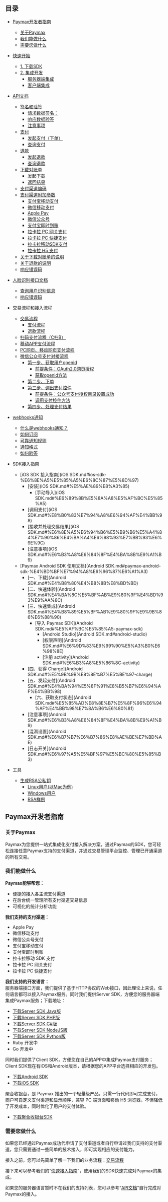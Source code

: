 ## 目录

* [Paymax开发者指南](README.md#paymax%E5%BC%80%E5%8F%91%E8%80%85%E6%8C%87%E5%8D%97)
  * [关于Paymax](README.md#%E5%85%B3%E4%BA%8Epaymax)
  * [我们能做什么](README.md#%E6%88%91%E4%BB%AC%E8%83%BD%E5%81%9A%E4%BB%80%E4%B9%88)
  * [需要您做什么](README.md#%E9%9C%80%E8%A6%81%E6%82%A8%E5%81%9A%E4%BB%80%E4%B9%88)

* [快速开始](quick_start.md#%E5%BF%AB%E9%80%9F%E5%BC%80%E5%A7%8B)
  * [1\. 下载SDK](quick_start.md#1-%E4%B8%8B%E8%BD%BDsdk)
  * [2\. 集成开发](quick_start.md#2-%E9%9B%86%E6%88%90%E5%BC%80%E5%8F%91)
    * [服务器端集成](quick_start.md#%E6%9C%8D%E5%8A%A1%E5%99%A8%E7%AB%AF%E9%9B%86%E6%88%90)
    * [客户端集成](quick_start.md#%E5%AE%A2%E6%88%B7%E7%AB%AF%E9%9B%86%E6%88%90)

* [API文档](API文档.md#%E7%9B%AE%E5%BD%95)
  * [签名和验签](API文档.md#%E7%AD%BE%E5%90%8D%E5%92%8C%E9%AA%8C%E7%AD%BE)
      * [请求数据签名：](API文档.md#%E8%AF%B7%E6%B1%82%E6%95%B0%E6%8D%AE%E7%AD%BE%E5%90%8D)
      * [响应数据验签](API文档.md#%E5%93%8D%E5%BA%94%E6%95%B0%E6%8D%AE%E9%AA%8C%E7%AD%BE)
      * [注意事项](API文档.md#%E6%B3%A8%E6%84%8F%E4%BA%8B%E9%A1%B9)
  * [支付](API文档.md#%E6%94%AF%E4%BB%98)
    * [发起支付（下单）](API文档.md#%E5%8F%91%E8%B5%B7%E6%94%AF%E4%BB%98%E4%B8%8B%E5%8D%95)
    * [查询支付](API文档.md#%E6%9F%A5%E8%AF%A2%E6%94%AF%E4%BB%98)
  * [退款](API文档.md#%E9%80%80%E6%AC%BE)
    * [发起退款](API文档.md#%E5%8F%91%E8%B5%B7%E9%80%80%E6%AC%BE)
    * [查询退款](API文档.md#%E6%9F%A5%E8%AF%A2%E9%80%80%E6%AC%BE)
  * [下载对账单](API文档.md#%E4%B8%8B%E8%BD%BD%E5%AF%B9%E8%B4%A6%E5%8D%95)
    * [发起下载](API文档.md#%E5%8F%91%E8%B5%B7%E4%B8%8B%E8%BD%BD)
    * [返回结果](API文档.md#%E8%BF%94%E5%9B%9E%E7%BB%93%E6%9E%9C)
  * [支付渠道编码](API文档.md#%E6%94%AF%E4%BB%98%E6%B8%A0%E9%81%93%E7%BC%96%E7%A0%81)
  * [支付渠道附加参数](API文档.md#%E6%94%AF%E4%BB%98%E6%B8%A0%E9%81%93%E9%99%84%E5%8A%A0%E5%8F%82%E6%95%B0)
      * [支付宝移动支付](API文档.md#%E6%94%AF%E4%BB%98%E5%AE%9D%E7%A7%BB%E5%8A%A8%E6%94%AF%E4%BB%98)
      * [微信移动支付](API文档.md#%E5%BE%AE%E4%BF%A1%E7%A7%BB%E5%8A%A8%E6%94%AF%E4%BB%98)
      * [Apple Pay](API文档.md#apple-pay)
      * [微信公众号](API文档.md#%E5%BE%AE%E4%BF%A1%E5%85%AC%E4%BC%97%E5%8F%B7)
      * [支付宝即时到账](API文档.md#%E6%94%AF%E4%BB%98%E5%AE%9D%E5%8D%B3%E6%97%B6%E5%88%B0%E8%B4%A6)
      * [拉卡拉 PC 网关支付](API文档.md#%E6%8B%89%E5%8D%A1%E6%8B%89-pc-%E7%BD%91%E5%85%B3%E6%94%AF%E4%BB%98)
      * [拉卡拉 PC 快捷支付](API文档.md#%E6%8B%89%E5%8D%A1%E6%8B%89-pc-%E5%BF%AB%E6%8D%B7%E6%94%AF%E4%BB%98)
      * [拉卡拉移动SDK支付](API文档.md#%E6%8B%89%E5%8D%A1%E6%8B%89%E7%A7%BB%E5%8A%A8sdk%E6%94%AF%E4%BB%98)
      * [拉卡拉 H5 支付](API文档.md#%E6%8B%89%E5%8D%A1%E6%8B%89-h5-%E6%94%AF%E4%BB%98)
  * [关于下载对账单的说明](API文档.md#%E5%85%B3%E4%BA%8E%E4%B8%8B%E8%BD%BD%E5%AF%B9%E8%B4%A6%E5%8D%95%E7%9A%84%E8%AF%B4%E6%98%8E)
  * [关于退款的说明](API文档.md#%E5%85%B3%E4%BA%8E%E9%80%80%E6%AC%BE%E7%9A%84%E8%AF%B4%E6%98%8E)
  * [响应错误码](API文档.md#%E5%93%8D%E5%BA%94%E9%94%99%E8%AF%AF%E7%A0%81)

* [人脸识别接口文档](人脸识别.md#%E4%BA%BA%E8%84%B8%E8%AF%86%E5%88%AB%E6%8E%A5%E5%8F%A3%E6%96%87%E6%A1%A3)
  * [查询用户识别信息](人脸识别.md#%E6%9F%A5%E8%AF%A2%E7%94%A8%E6%88%B7%E8%AF%86%E5%88%AB%E4%BF%A1%E6%81%AF)
  * [响应错误码](人脸识别.md#%E5%93%8D%E5%BA%94%E9%94%99%E8%AF%AF%E7%A0%81)

* 交易流程和接入流程
  * [交易流程](流程.md)
    * [支付流程](流程.md#%E6%94%AF%E4%BB%98%E6%B5%81%E7%A8%8B)
    * [退款流程](流程.md#%E9%80%80%E6%AC%BE%E6%B5%81%E7%A8%8B)
  * [扫码支付流程（C扫B）](扫码支付流程（C扫B）.md#%E6%89%AB%E7%A0%81%E6%94%AF%E4%BB%98%E6%B5%81%E7%A8%8Bc%E6%89%ABb)
  * [移动APP支付流程](移动APP支付流程.md#%E7%A7%BB%E5%8A%A8app%E6%94%AF%E4%BB%98%E6%B5%81%E7%A8%8B)
  * [PC网页、移动网页支付流程](PC网页、移动网页支付流程.md#pc%E7%BD%91%E9%A1%B5%E7%A7%BB%E5%8A%A8%E7%BD%91%E9%A1%B5%E6%94%AF%E4%BB%98%E6%B5%81%E7%A8%8B)
  * [微信公众号支付对接流程](微信公众号支付对接流程.md#%E5%BE%AE%E4%BF%A1%E5%85%AC%E4%BC%97%E5%8F%B7%E6%94%AF%E4%BB%98%E5%AF%B9%E6%8E%A5%E6%B5%81%E7%A8%8B)
    * [第一步、获取用户openid](微信公众号支付对接流程.md#%E7%AC%AC%E4%B8%80%E6%AD%A5%E8%8E%B7%E5%8F%96%E7%94%A8%E6%88%B7openid)
      * [前提条件：OAuth2\.0网页授权](微信公众号支付对接流程.md#%E5%89%8D%E6%8F%90%E6%9D%A1%E4%BB%B6oauth20%E7%BD%91%E9%A1%B5%E6%8E%88%E6%9D%83)
      * [获取openid方法](微信公众号支付对接流程.md#%E8%8E%B7%E5%8F%96openid%E6%96%B9%E6%B3%95)
    * [第二步、下单](微信公众号支付对接流程.md#%E7%AC%AC%E4%BA%8C%E6%AD%A5%E4%B8%8B%E5%8D%95)
    * [第三步、调出支付控件](微信公众号支付对接流程.md#%E7%AC%AC%E4%B8%89%E6%AD%A5%E8%B0%83%E5%87%BA%E6%94%AF%E4%BB%98%E6%8E%A7%E4%BB%B6)
      * [前提条件：公众号支付授权目录设置成功](微信公众号支付对接流程.md#%E5%89%8D%E6%8F%90%E6%9D%A1%E4%BB%B6%E5%85%AC%E4%BC%97%E5%8F%B7%E6%94%AF%E4%BB%98%E6%8E%88%E6%9D%83%E7%9B%AE%E5%BD%95%E8%AE%BE%E7%BD%AE%E6%88%90%E5%8A%9F)
      * [调用支付控件方法](微信公众号支付对接流程.md#%E8%B0%83%E7%94%A8%E6%94%AF%E4%BB%98%E6%8E%A7%E4%BB%B6%E6%96%B9%E6%B3%95)
    * [第四步、处理支付结果](微信公众号支付对接流程.md#%E7%AC%AC%E5%9B%9B%E6%AD%A5%E5%A4%84%E7%90%86%E6%94%AF%E4%BB%98%E7%BB%93%E6%9E%9C)

* [webhooks通知](webhooks通知.md#webhooks%E9%80%9A%E7%9F%A5)
  * [什么是webhooks通知？](webhooks通知.md#%E4%BB%80%E4%B9%88%E6%98%AFwebhooks%E9%80%9A%E7%9F%A5)
  * [如何订阅](webhooks通知.md#%E5%A6%82%E4%BD%95%E8%AE%A2%E9%98%85)
  * [可靠通知规则](webhooks通知.md#%E5%8F%AF%E9%9D%A0%E9%80%9A%E7%9F%A5%E8%A7%84%E5%88%99)
  * [通知格式](webhooks通知.md#%E9%80%9A%E7%9F%A5%E6%A0%BC%E5%BC%8F)
  * [如何验签](webhooks通知.md#%E5%A6%82%E4%BD%95%E9%AA%8C%E7%AD%BE)

* SDK接入指南
  * [iOS SDK 接入指南](iOS SDK.md#ios-sdk-%E6%8E%A5%E5%85%A5%E6%8C%87%E5%8D%97)
    * [安装](iOS SDK.md#%E5%AE%89%E8%A3%85)
        * [手动导入](iOS SDK.md#%E6%89%8B%E5%8A%A8%E5%AF%BC%E5%85%A5)
    * [调用支付](iOS SDK.md#%E8%B0%83%E7%94%A8%E6%94%AF%E4%BB%98)
    * [接收并处理交易结果](iOS SDK.md#%E6%8E%A5%E6%94%B6%E5%B9%B6%E5%A4%84%E7%90%86%E4%BA%A4%E6%98%93%E7%BB%93%E6%9E%9C)
    * [注意事项](iOS SDK.md#%E6%B3%A8%E6%84%8F%E4%BA%8B%E9%A1%B9)
  * [Paymax Android SDK 使用文档](Android SDK.md#paymax-android-sdk-%E4%BD%BF%E7%94%A8%E6%96%87%E6%A1%A3)
    * [一、下载](Android SDK.md#%E4%B8%80%E4%B8%8B%E8%BD%BD)
    * [二、快速体验](Android SDK.md#%E4%BA%8C%E5%BF%AB%E9%80%9F%E4%BD%93%E9%AA%8C)
    * [三、快速集成](Android SDK.md#%E4%B8%89%E5%BF%AB%E9%80%9F%E9%9B%86%E6%88%90)
      * [导入 Paymax SDK](Android SDK.md#%E5%AF%BC%E5%85%A5-paymax-sdk)
        * [Android Studio](Android SDK.md#android-studio)
        * [权限声明](Android SDK.md#%E6%9D%83%E9%99%90%E5%A3%B0%E6%98%8E)
        * [注册 activity](Android SDK.md#%E6%B3%A8%E5%86%8C-activity)
    * [四、获得 Charge](Android SDK.md#%E5%9B%9B%E8%8E%B7%E5%BE%97-charge)
    * [五、发起支付](Android SDK.md#%E4%BA%94%E5%8F%91%E8%B5%B7%E6%94%AF%E4%BB%98)
      * [六、获取支付状态](Android SDK.md#%E5%85%AD%E8%8E%B7%E5%8F%96%E6%94%AF%E4%BB%98%E7%8A%B6%E6%80%81)
    * [注意事项](Android SDK.md#%E6%B3%A8%E6%84%8F%E4%BA%8B%E9%A1%B9)
    * [混淆设置](Android SDK.md#%E6%B7%B7%E6%B7%86%E8%AE%BE%E7%BD%AE)
    * [日志开关](Android SDK.md#%E6%97%A5%E5%BF%97%E5%BC%80%E5%85%B3)
* 工具
  * [生成RSA公私钥](rsa_generate.md#%E7%94%9F%E6%88%90rsa%E5%85%AC%E7%A7%81%E9%92%A5)
    * [Linux用户(以Mac为例)](rsa_generate.md#linux%E7%94%A8%E6%88%B7%E4%BB%A5mac%E4%B8%BA%E4%BE%8B)
    * [Windows用户](rsa_generate.md#windows%E7%94%A8%E6%88%B7)
    * [RSA样例](rsa_generate.md#rsa%E6%A0%B7%E4%BE%8B)


## Paymax开发者指南

### 关于Paymax
Paymax为您提供一站式集成化支付接入解决方案，通过Paymax的SDK，您可轻松连接任意Paymax支持的支付渠道，并通过交易管理平台监控、管理已开通渠道的所有交易。


### 我们能做什么

**Paymax能够帮您：**
​	
* 便捷的接入各主流支付渠道
* 在后台统一管理所有支付渠道交易信息
* 可视化的统计分析功能

**我们支持的支付渠道：**

* Apple Pay
* 微信移动支付
* 微信公众号支付
* 支付宝移动支付
* 支付宝即时到账
* 拉卡拉移动 SDK 支付
* 拉卡拉 PC 网关支付
* 拉卡拉 PC 快捷支付

**我们支持的开发语言：**
​	
服务器端接口方面，我们提供了基于HTTP协议的Web接口，因此理论上来说，任何语言都可以接入Paymax服务。同时我们提供Server SDK，方便您的服务器端集成Paymax服务；下载地址：
​	
* [下载Server SDK Java版](https://github.com/paymax/paymax-server-sdk-java/archive/master.zip)
* [下载Server SDK PHP版](https://github.com/paymax/paymax-server-sdk-php/archive/master.zip)
* [下载Server SDK C#版](https://github.com/paymax/paymax-server-sdk-csharp/archive/master.zip)
* [下载Server SDK NodeJS版](https://github.com/paymax/paymax-server-sdk-nodejs/archive/master.zip)
* [下载Server SDK Python版](https://github.com/paymax/paymax-server-sdk-python/archive/master.zip)
* Ruby 开发中
* Go 开发中

同时我们提供了Client SDK，方便您在自己的APP中集成Paymax支付服务；Client SDK现在有iOS和Android版本，请根据您的APP平台选择相应的开发包。
​	
* [下载Android SDK](https://github.com/paymax/paymax-demo-android/archive/master.zip)
* [下载iOS SDK](https://github.com/paymax/paymax-demo-ios/archive/master.zip)

聚合收银台，是 Paymax 推出的一个轻量级产品，只需一行代码即可完成支付，商户可自定义支付渠道和显示顺序，兼容 PC 端页面和移动 H5 浏览器。不但降低了开发成本，同时优化了用户的支付体验。

* [下载聚合收银台SDK](https://github.com/paymax/paymax-jssdk-demo/archive/master.zip)

### 需要您做什么

如果您已经通过Paymax成功代申请了支付渠道或者自行申请过我们支持的支付渠道，您只需要通过一些简单的技术接入，即可实现相应的支付能力。

接入之前，您可以先简单了解一下我们的业务流程：[交易流程](流程.md)

接下来可以参考我们的“[快速接入指南](quick_start.md)”，使用我们的SDK快速完成对Paymax的集成。

如果您的服务器语言暂时不在我们的支持列表，您可以参考“[API文档](API文档.md)”自行完成对Paymax的接入。
